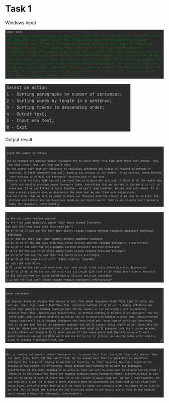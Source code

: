 Task 1
=====================

Windows input 

![](https://github.com/DzmitrySiarheyeu/Epam/blob/main/Third-chapter-of-the-course/Working%20with%20regular%20expressions%20(Pattern,%20Matcher)/Task_1/img/1.PNG)

![](https://github.com/DzmitrySiarheyeu/Epam/blob/main/Third-chapter-of-the-course/Working%20with%20regular%20expressions%20(Pattern,%20Matcher)/Task_1/img/2.PNG)

Output result

![](https://github.com/DzmitrySiarheyeu/Epam/blob/main/Third-chapter-of-the-course/Working%20with%20regular%20expressions%20(Pattern,%20Matcher)/Task_1/img/3.PNG)

![](https://github.com/DzmitrySiarheyeu/Epam/blob/main/Third-chapter-of-the-course/Working%20with%20regular%20expressions%20(Pattern,%20Matcher)/Task_1/img/4.PNG)

![](https://github.com/DzmitrySiarheyeu/Epam/blob/main/Third-chapter-of-the-course/Working%20with%20regular%20expressions%20(Pattern,%20Matcher)/Task_1/img/5.PNG)

![](https://github.com/DzmitrySiarheyeu/Epam/blob/main/Third-chapter-of-the-course/Working%20with%20regular%20expressions%20(Pattern,%20Matcher)/Task_1/img/6.PNG)
